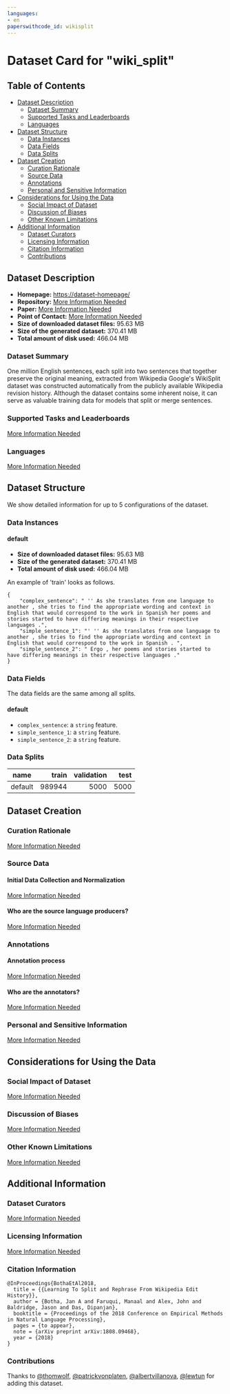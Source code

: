 ```yaml
---
languages:
- en
paperswithcode_id: wikisplit
---
```


# Dataset Card for "wiki_split"

## Table of Contents
- [Dataset Description](#dataset-description)
  - [Dataset Summary](#dataset-summary)
  - [Supported Tasks and Leaderboards](#supported-tasks-and-leaderboards)
  - [Languages](#languages)
- [Dataset Structure](#dataset-structure)
  - [Data Instances](#data-instances)
  - [Data Fields](#data-fields)
  - [Data Splits](#data-splits)
- [Dataset Creation](#dataset-creation)
  - [Curation Rationale](#curation-rationale)
  - [Source Data](#source-data)
  - [Annotations](#annotations)
  - [Personal and Sensitive Information](#personal-and-sensitive-information)
- [Considerations for Using the Data](#considerations-for-using-the-data)
  - [Social Impact of Dataset](#social-impact-of-dataset)
  - [Discussion of Biases](#discussion-of-biases)
  - [Other Known Limitations](#other-known-limitations)
- [Additional Information](#additional-information)
  - [Dataset Curators](#dataset-curators)
  - [Licensing Information](#licensing-information)
  - [Citation Information](#citation-information)
  - [Contributions](#contributions)

## Dataset Description

- **Homepage:** [https://dataset-homepage/](https://dataset-homepage/)
- **Repository:** [More Information Needed](https://github.com/huggingface/datasets/blob/master/CONTRIBUTING.md#how-to-contribute-to-the-dataset-cards)
- **Paper:** [More Information Needed](https://github.com/huggingface/datasets/blob/master/CONTRIBUTING.md#how-to-contribute-to-the-dataset-cards)
- **Point of Contact:** [More Information Needed](https://github.com/huggingface/datasets/blob/master/CONTRIBUTING.md#how-to-contribute-to-the-dataset-cards)
- **Size of downloaded dataset files:** 95.63 MB
- **Size of the generated dataset:** 370.41 MB
- **Total amount of disk used:** 466.04 MB

### Dataset Summary

One million English sentences, each split into two sentences that together preserve the original meaning, extracted from Wikipedia
Google's WikiSplit dataset was constructed automatically from the publicly available Wikipedia revision history. Although
the dataset contains some inherent noise, it can serve as valuable training data for models that split or merge sentences.

### Supported Tasks and Leaderboards

[More Information Needed](https://github.com/huggingface/datasets/blob/master/CONTRIBUTING.md#how-to-contribute-to-the-dataset-cards)

### Languages

[More Information Needed](https://github.com/huggingface/datasets/blob/master/CONTRIBUTING.md#how-to-contribute-to-the-dataset-cards)

## Dataset Structure

We show detailed information for up to 5 configurations of the dataset.

### Data Instances

#### default

- **Size of downloaded dataset files:** 95.63 MB
- **Size of the generated dataset:** 370.41 MB
- **Total amount of disk used:** 466.04 MB

An example of 'train' looks as follows.
```
{
    "complex_sentence": " '' As she translates from one language to another , she tries to find the appropriate wording and context in English that would correspond to the work in Spanish her poems and stories started to have differing meanings in their respective languages .",
    "simple_sentence_1": "' '' As she translates from one language to another , she tries to find the appropriate wording and context in English that would correspond to the work in Spanish . ",
    "simple_sentence_2": " Ergo , her poems and stories started to have differing meanings in their respective languages ."
}
```

### Data Fields

The data fields are the same among all splits.

#### default
- `complex_sentence`: a `string` feature.
- `simple_sentence_1`: a `string` feature.
- `simple_sentence_2`: a `string` feature.

### Data Splits

| name  |train |validation|test|
|-------|-----:|---------:|---:|
|default|989944|      5000|5000|

## Dataset Creation

### Curation Rationale

[More Information Needed](https://github.com/huggingface/datasets/blob/master/CONTRIBUTING.md#how-to-contribute-to-the-dataset-cards)

### Source Data

#### Initial Data Collection and Normalization

[More Information Needed](https://github.com/huggingface/datasets/blob/master/CONTRIBUTING.md#how-to-contribute-to-the-dataset-cards)

#### Who are the source language producers?

[More Information Needed](https://github.com/huggingface/datasets/blob/master/CONTRIBUTING.md#how-to-contribute-to-the-dataset-cards)

### Annotations

#### Annotation process

[More Information Needed](https://github.com/huggingface/datasets/blob/master/CONTRIBUTING.md#how-to-contribute-to-the-dataset-cards)

#### Who are the annotators?

[More Information Needed](https://github.com/huggingface/datasets/blob/master/CONTRIBUTING.md#how-to-contribute-to-the-dataset-cards)

### Personal and Sensitive Information

[More Information Needed](https://github.com/huggingface/datasets/blob/master/CONTRIBUTING.md#how-to-contribute-to-the-dataset-cards)

## Considerations for Using the Data

### Social Impact of Dataset

[More Information Needed](https://github.com/huggingface/datasets/blob/master/CONTRIBUTING.md#how-to-contribute-to-the-dataset-cards)

### Discussion of Biases

[More Information Needed](https://github.com/huggingface/datasets/blob/master/CONTRIBUTING.md#how-to-contribute-to-the-dataset-cards)

### Other Known Limitations

[More Information Needed](https://github.com/huggingface/datasets/blob/master/CONTRIBUTING.md#how-to-contribute-to-the-dataset-cards)

## Additional Information

### Dataset Curators

[More Information Needed](https://github.com/huggingface/datasets/blob/master/CONTRIBUTING.md#how-to-contribute-to-the-dataset-cards)

### Licensing Information

[More Information Needed](https://github.com/huggingface/datasets/blob/master/CONTRIBUTING.md#how-to-contribute-to-the-dataset-cards)

### Citation Information

```
@InProceedings{BothaEtAl2018,
  title = {{Learning To Split and Rephrase From Wikipedia Edit History}},
  author = {Botha, Jan A and Faruqui, Manaal and Alex, John and Baldridge, Jason and Das, Dipanjan},
  booktitle = {Proceedings of the 2018 Conference on Empirical Methods in Natural Language Processing},
  pages = {to appear},
  note = {arXiv preprint arXiv:1808.09468},
  year = {2018}
}

```


### Contributions

Thanks to [@thomwolf](https://github.com/thomwolf), [@patrickvonplaten](https://github.com/patrickvonplaten), [@albertvillanova](https://github.com/albertvillanova), [@lewtun](https://github.com/lewtun) for adding this dataset.